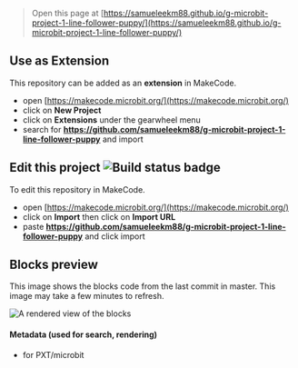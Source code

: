 
> Open this page at [https://samueleekm88.github.io/g-microbit-project-1-line-follower-puppy/](https://samueleekm88.github.io/g-microbit-project-1-line-follower-puppy/)

## Use as Extension

This repository can be added as an **extension** in MakeCode.

* open [https://makecode.microbit.org/](https://makecode.microbit.org/)
* click on **New Project**
* click on **Extensions** under the gearwheel menu
* search for **https://github.com/samueleekm88/g-microbit-project-1-line-follower-puppy** and import

## Edit this project ![Build status badge](https://github.com/samueleekm88/g-microbit-project-1-line-follower-puppy/workflows/MakeCode/badge.svg)

To edit this repository in MakeCode.

* open [https://makecode.microbit.org/](https://makecode.microbit.org/)
* click on **Import** then click on **Import URL**
* paste **https://github.com/samueleekm88/g-microbit-project-1-line-follower-puppy** and click import

## Blocks preview

This image shows the blocks code from the last commit in master.
This image may take a few minutes to refresh.

![A rendered view of the blocks](https://github.com/samueleekm88/g-microbit-project-1-line-follower-puppy/raw/master/.github/makecode/blocks.png)

#### Metadata (used for search, rendering)

* for PXT/microbit
<script src="https://makecode.com/gh-pages-embed.js"></script><script>makeCodeRender("{{ site.makecode.home_url }}", "{{ site.github.owner_name }}/{{ site.github.repository_name }}");</script>

